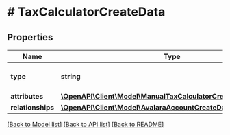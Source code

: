 # # TaxCalculatorCreateData

## Properties

Name | Type | Description | Notes
------------ | ------------- | ------------- | -------------
**type** | **string** | The resource&#39;s type |
**attributes** | [**\OpenAPI\Client\Model\ManualTaxCalculatorCreateDataAttributes**](ManualTaxCalculatorCreateDataAttributes.md) |  |
**relationships** | [**\OpenAPI\Client\Model\AvalaraAccountCreateDataRelationships**](AvalaraAccountCreateDataRelationships.md) |  | [optional]

[[Back to Model list]](../../README.md#models) [[Back to API list]](../../README.md#endpoints) [[Back to README]](../../README.md)
